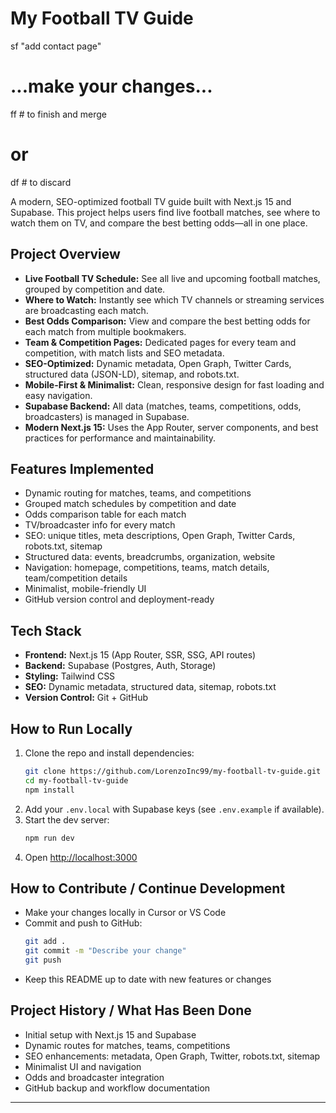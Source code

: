 # My Football TV Guide

sf "add contact page"
# ...make your changes...
ff   # to finish and merge
# or
df   # to discard





A modern, SEO-optimized football TV guide built with Next.js 15 and Supabase. This project helps users find live football matches, see where to watch them on TV, and compare the best betting odds—all in one place.

## Project Overview

- **Live Football TV Schedule:** See all live and upcoming football matches, grouped by competition and date.
- **Where to Watch:** Instantly see which TV channels or streaming services are broadcasting each match.
- **Best Odds Comparison:** View and compare the best betting odds for each match from multiple bookmakers.
- **Team & Competition Pages:** Dedicated pages for every team and competition, with match lists and SEO metadata.
- **SEO-Optimized:** Dynamic metadata, Open Graph, Twitter Cards, structured data (JSON-LD), sitemap, and robots.txt.
- **Mobile-First & Minimalist:** Clean, responsive design for fast loading and easy navigation.
- **Supabase Backend:** All data (matches, teams, competitions, odds, broadcasters) is managed in Supabase.
- **Modern Next.js 15:** Uses the App Router, server components, and best practices for performance and maintainability.

## Features Implemented

- Dynamic routing for matches, teams, and competitions
- Grouped match schedules by competition and date
- Odds comparison table for each match
- TV/broadcaster info for every match
- SEO: unique titles, meta descriptions, Open Graph, Twitter Cards, robots.txt, sitemap
- Structured data: events, breadcrumbs, organization, website
- Navigation: homepage, competitions, teams, match details, team/competition details
- Minimalist, mobile-friendly UI
- GitHub version control and deployment-ready

## Tech Stack
- **Frontend:** Next.js 15 (App Router, SSR, SSG, API routes)
- **Backend:** Supabase (Postgres, Auth, Storage)
- **Styling:** Tailwind CSS
- **SEO:** Dynamic metadata, structured data, sitemap, robots.txt
- **Version Control:** Git + GitHub

## How to Run Locally

1. Clone the repo and install dependencies:
   ```bash
   git clone https://github.com/LorenzoInc99/my-football-tv-guide.git
   cd my-football-tv-guide
   npm install
   ```
2. Add your `.env.local` with Supabase keys (see `.env.example` if available).
3. Start the dev server:
   ```bash
   npm run dev
   ```
4. Open [http://localhost:3000](http://localhost:3000)

## How to Contribute / Continue Development
- Make your changes locally in Cursor or VS Code
- Commit and push to GitHub:
  ```bash
  git add .
  git commit -m "Describe your change"
  git push
  ```
- Keep this README up to date with new features or changes

## Project History / What Has Been Done
- Initial setup with Next.js 15 and Supabase
- Dynamic routes for matches, teams, competitions
- SEO enhancements: metadata, Open Graph, Twitter, robots.txt, sitemap
- Minimalist UI and navigation
- Odds and broadcaster integration
- GitHub backup and workflow documentation

---
